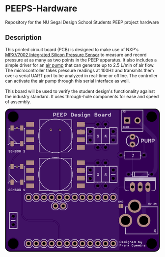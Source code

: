 # PEEPS-Hardware
Repository for the NU Segal Design School Students PEEP project hardware

## Description
This printed circuit board (PCB) is designed to make use of NXP's [MPXV7002 Integrated Silicon Pressure Sensor](https://www.nxp.com/docs/en/data-sheet/MPXV7002.pdf) to measure and record pressure at as many as two points in the PEEP apparatus. It also includes a simple driver for an [air pump](https://www.adafruit.com/product/4699) that can generate up to 2.5 L/min of air flow. The microcontroller takes pressure readings at 100Hz and transmits them over a serial UART port to be analyzed in real-time or offline. The controller can activate the air pump through this serial interface as well. <br><br>This board will be used to verify the student design's functionality against the industry standard. It uses through-hole components for ease and speed of assembly.

![PCB-Front](./Image.png)
